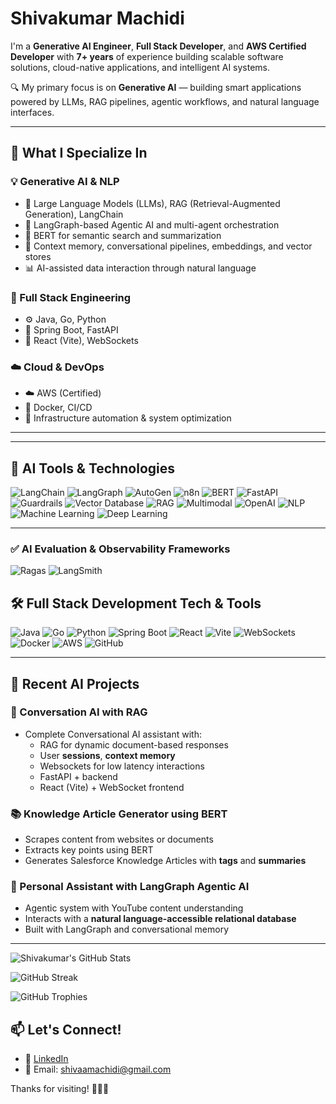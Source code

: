 # Shivakumar Machidi

I'm a **Generative AI Engineer**, **Full Stack Developer**,  and **AWS Certified Developer** with **7+ years** of experience building scalable software solutions, cloud-native applications, and intelligent AI systems.

🔍 My primary focus is on **Generative AI** — building smart applications powered by LLMs, RAG pipelines, agentic workflows, and natural language interfaces.

---

## 🚀 What I Specialize In

### 💡 Generative AI & NLP
- 🧠 Large Language Models (LLMs), RAG (Retrieval-Augmented Generation), LangChain
- 🤖 LangGraph-based Agentic AI and multi-agent orchestration
- 🧾 BERT for semantic search and summarization
- 🧠 Context memory, conversational pipelines, embeddings, and vector stores
- 📊 AI-assisted data interaction through natural language

### 🔧 Full Stack Engineering
- ⚙️ Java, Go, Python
- 🔄 Spring Boot, FastAPI
- 🎨 React (Vite), WebSockets

### ☁️ Cloud & DevOps
- ☁️ AWS (Certified)
- 🐳 Docker, CI/CD
- 🧰 Infrastructure automation & system optimization

---

---

## 🧠 AI Tools & Technologies

![LangChain](https://img.shields.io/badge/LangChain-000000?style=for-the-badge&logo=langchain&logoColor=white)
![LangGraph](https://img.shields.io/badge/LangGraph-4B8BBE?style=for-the-badge&logo=python&logoColor=white)
![AutoGen](https://img.shields.io/badge/AutoGen-AI-blue?style=for-the-badge)
![n8n](https://img.shields.io/badge/n8n-ef4e26?style=for-the-badge&logo=n8n&logoColor=white)
![BERT](https://img.shields.io/badge/BERT-NLP-yellow?style=for-the-badge)
![FastAPI](https://img.shields.io/badge/FastAPI-009688?style=for-the-badge&logo=fastapi&logoColor=white)
![Guardrails](https://img.shields.io/badge/Guardrails%20AI-302F2F?style=for-the-badge)
![Vector Database](https://img.shields.io/badge/Vector%20DB-006AFF?style=for-the-badge)
![RAG](https://img.shields.io/badge/RAG-Retrieval--Augmented--Generation-blueviolet?style=for-the-badge)
![Multimodal](https://img.shields.io/badge/Multimodal%20RAG-purple?style=for-the-badge)
![OpenAI](https://img.shields.io/badge/OpenAI-412991?style=for-the-badge&logo=openai&logoColor=white)
![NLP](https://img.shields.io/badge/NLP-Natural%20Language%20Processing-green?style=for-the-badge)
![Machine Learning](https://img.shields.io/badge/Machine%20Learning-43B02A?style=for-the-badge)
![Deep Learning](https://img.shields.io/badge/Deep%20Learning-0a192f?style=for-the-badge)

---

### ✅ AI Evaluation & Observability Frameworks

![Ragas](https://img.shields.io/badge/Ragas-Evaluation-lightgrey?style=for-the-badge)
![LangSmith](https://img.shields.io/badge/LangSmith-Debugger-6F42C1?style=for-the-badge)

## 🛠️ Full Stack Development Tech & Tools

![Java](https://img.shields.io/badge/Java-ED8B00?style=for-the-badge&logo=java&logoColor=white)
![Go](https://img.shields.io/badge/Go-00ADD8?style=for-the-badge&logo=go&logoColor=white)
![Python](https://img.shields.io/badge/Python-3776AB?style=for-the-badge&logo=python&logoColor=white)
![Spring Boot](https://img.shields.io/badge/Spring%20Boot-6DB33F?style=for-the-badge&logo=springboot&logoColor=white)
![React](https://img.shields.io/badge/React-61DAFB?style=for-the-badge&logo=react&logoColor=black)
![Vite](https://img.shields.io/badge/Vite-646CFF?style=for-the-badge&logo=vite&logoColor=white)
![WebSockets](https://img.shields.io/badge/WebSockets-2C3E50?style=for-the-badge)
![Docker](https://img.shields.io/badge/Docker-2496ED?style=for-the-badge&logo=docker&logoColor=white)
![AWS](https://img.shields.io/badge/AWS-FF9900?style=for-the-badge&logo=amazonaws&logoColor=white)
![GitHub](https://img.shields.io/badge/GitHub-181717?style=for-the-badge&logo=github&logoColor=white)

---
## 🤖 Recent AI Projects

### 💬 Conversation AI with RAG
- Complete Conversational AI assistant with:
  - RAG for dynamic document-based responses
  - User **sessions**, **context memory**
  - Websockets for low latency interactions
  - FastAPI + backend
  - React (Vite) + WebSocket frontend

### 📚 Knowledge Article Generator using BERT
- Scrapes content from websites or documents
- Extracts key points using BERT
- Generates Salesforce Knowledge Articles with **tags** and **summaries**

### 🧠 Personal Assistant with LangGraph Agentic AI
- Agentic system with YouTube content understanding
- Interacts with a **natural language-accessible relational database**
- Built with LangGraph and conversational memory

---

![Shivakumar's GitHub Stats](https://github-readme-stats.vercel.app/api?username=Shivakumar980&show_icons=true&theme=radical&hide=issues)

![GitHub Streak](https://streak-stats.demolab.com?user=Shivakumar980&theme=radical&hide_border=false)

![GitHub Trophies](https://github-profile-trophy.vercel.app/?username=Shivakumar980&theme=radical&no-bg=true&no-frame=true&margin-w=5)



## 📫 Let's Connect!
- 💼 [LinkedIn](https://www.linkedin.com/in/shivakumar2024/) 
- 📧 Email: shivaamachidi@gmail.com 

Thanks for visiting! 👨‍💻✨
